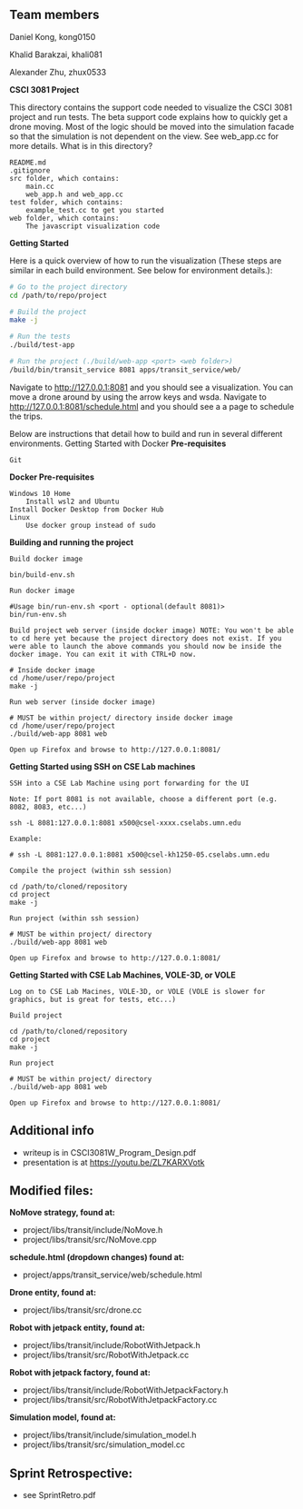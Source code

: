## Team members
Daniel Kong, kong0150

Khalid Barakzai, khali081

Alexander Zhu, zhux0533

**CSCI 3081 Project**

This directory contains the support code needed to visualize the CSCI 3081 project and run tests. The beta support code explains how to quickly get a drone moving. Most of the logic should be moved into the simulation facade so that the simulation is not dependent on the view. See web_app.cc for more details.
What is in this directory?

    README.md
    .gitignore
    src folder, which contains:
        main.cc
        web_app.h and web_app.cc 
    test folder, which contains:
        example_test.cc to get you started 
    web folder, which contains:
        The javascript visualization code 

**Getting Started**

Here is a quick overview of how to run the visualization (These steps are similar in each build environment. See below for environment details.):

```bash
# Go to the project directory
cd /path/to/repo/project

# Build the project
make -j

# Run the tests
./build/test-app

# Run the project (./build/web-app <port> <web folder>)
/build/bin/transit_service 8081 apps/transit_service/web/
```

Navigate to http://127.0.0.1:8081 and you should see a visualization. You can move a drone around by using the arrow keys and wsda.
Navigate to http://127.0.0.1:8081/schedule.html and you should see a a page to schedule the trips.

Below are instructions that detail how to build and run in several different environments.
Getting Started with Docker
**Pre-requisites**

    Git

**Docker Pre-requisites**

    Windows 10 Home
        Install wsl2 and Ubuntu
    Install Docker Desktop from Docker Hub
    Linux
        Use docker group instead of sudo

**Building and running the project**

    Build docker image

    bin/build-env.sh

    Run docker image

    #Usage bin/run-env.sh <port - optional(default 8081)>
    bin/run-env.sh

    Build project web server (inside docker image) NOTE: You won't be able to cd here yet because the project directory does not exist. If you were able to launch the above commands you should now be inside the docker image. You can exit it with CTRL+D now.

    # Inside docker image
    cd /home/user/repo/project
    make -j

    Run web server (inside docker image)

    # MUST be within project/ directory inside docker image
    cd /home/user/repo/project
    ./build/web-app 8081 web

    Open up Firefox and browse to http://127.0.0.1:8081/

**Getting Started using SSH on CSE Lab machines**

    SSH into a CSE Lab Machine using port forwarding for the UI

    Note: If port 8081 is not available, choose a different port (e.g. 8082, 8083, etc...)

    ssh -L 8081:127.0.0.1:8081 x500@csel-xxxx.cselabs.umn.edu

    Example:

    # ssh -L 8081:127.0.0.1:8081 x500@csel-kh1250-05.cselabs.umn.edu

    Compile the project (within ssh session)

    cd /path/to/cloned/repository
    cd project
    make -j

    Run project (within ssh session)

    # MUST be within project/ directory
    ./build/web-app 8081 web

    Open up Firefox and browse to http://127.0.0.1:8081/

**Getting Started with CSE Lab Machines, VOLE-3D, or VOLE**

    Log on to CSE Lab Macines, VOLE-3D, or VOLE (VOLE is slower for graphics, but is great for tests, etc...)

    Build project

    cd /path/to/cloned/repository
    cd project
    make -j

    Run project

    # MUST be within project/ directory
    ./build/web-app 8081 web

    Open up Firefox and browse to http://127.0.0.1:8081/



## Additional info
 - writeup is in CSCI3081W_Program_Design.pdf
 - presentation is at https://youtu.be/ZL7KARXVotk

## Modified files:

**NoMove strategy, found at:** 
 - project/libs/transit/include/NoMove.h 
 - project/libs/transit/src/NoMove.cpp

**schedule.html (dropdown changes) found at:** 
 - project/apps/transit_service/web/schedule.html

**Drone entity, found at:**
 - project/libs/transit/src/drone.cc

**Robot with jetpack entity, found at:**
 - project/libs/transit/include/RobotWithJetpack.h 
 - project/libs/transit/src/RobotWithJetpack.cc

**Robot with jetpack factory, found at:**
 - project/libs/transit/include/RobotWithJetpackFactory.h 
 - project/libs/transit/src/RobotWithJetpackFactory.cc

**Simulation model, found at:**
 - project/libs/transit/include/simulation_model.h 
 - project/libs/transit/src/simulation_model.cc

## Sprint Retrospective:
 - see SprintRetro.pdf
